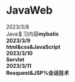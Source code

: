 # JavaWeb
2023/3/8 <br>
Java复习内容<b>mybatis<b><br>
2023/3/9<br>
html&css&JavaScript<br>
2023/3/10<br>
Servlet<br>
2023/3/11<br>
Resquest&JSP%会话技术<br>
